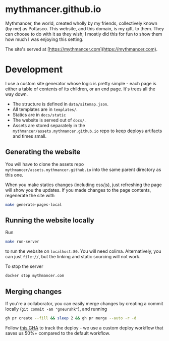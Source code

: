 # mythmancer.github.io

Mythmancer, the world, created wholly by my friends, collectively known (by me) as Pottasco. This website, and this domain, is my gift.
to them. They can choose to do with it as they wish; I mostly did this for fun to show them how much I was enjoying this setting.

The site's served at [https://mythmancer.com](https://mythmancer.com).

# Development

I use a custom site generator whose logic is pretty simple - each page is either a table of contents of its children, or an end page. It's trees all the way down.
* The structure is defined in `data/sitemap.json`.
* All templates are in `templates/`.
* Statics are in `docs/static`
* The website is served out of `docs/`.
* Assets are stored separately in the `mythmancer/assets.mythmancer.github.io` repo to keep deploys artifacts and times small.

## Generating the website
You will have to clone the assets repo `mythmancer/assets.mythmancer.github.io` into the same parent directory as this one.

When you make statics changes (including css/js), just refreshing the page will show you the updates. If you made changes to the
page contents, regenerate the site with
```sh
make generate-pages-local
```

## Running the website locally
Run
```sh
make run-server
```
to run the website on `localhost:80`. You will need colima. Alternatively, you can just `file://`, but the linking and static sourcing
will not work.

To stop the server
```sh
docker stop mythmancer.com
```

## Merging changes
If you're a collaborator, you can easily merge changes by creating a commit locally (`git commit -am "gneurshk"`), and running
```sh
gh pr create --fill && sleep 2 && gh pr merge --auto -r -d
```

Follow [this GHA](https://github.com/mythmancer/mythmancer.github.io/actions/workflows/deploy.yml) to track the deploy - we use a custom deploy workflow that saves us 50%+ compared to the default workflow.

